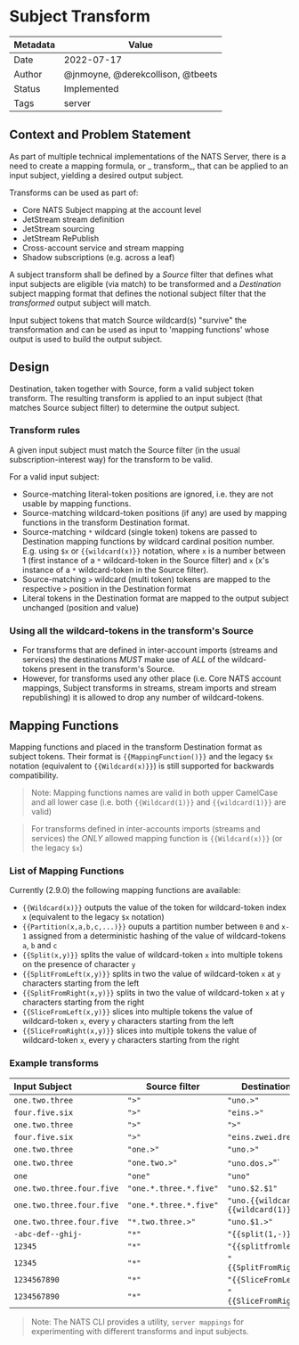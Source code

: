 # Subject Transform

| Metadata | Value                             |
|----------|-----------------------------------|
| Date     | 2022-07-17                        |
| Author   | @jnmoyne, @derekcollison, @tbeets |
| Status   | Implemented                       |
| Tags     | server                            |

## Context and Problem Statement

As part of multiple technical implementations of the NATS Server, there is a need to create a mapping formula, or _
transform_, that
can be applied to an input subject, yielding a desired output subject.

Transforms can be used as part of:

* Core NATS Subject mapping at the account level
* JetStream stream definition
* JetStream sourcing
* JetStream RePublish
* Cross-account service and stream mapping
* Shadow subscriptions (e.g. across a leaf)

A subject transform shall be defined by a _Source_ filter that defines what input subjects are eligible (via match) to
be
transformed and a _Destination_ subject mapping format that defines the notional subject filter that the _transformed_
output
subject will match.

Input subject tokens that match Source wildcard(s) "survive" the transformation and can be used as input to 'mapping
functions' whose output is used to build the output subject.

## Design

Destination, taken together with Source, form a valid subject token transform. The resulting transform
is applied to an input subject (that matches Source subject filter) to determine the output subject.

### Transform rules

A given input subject must match the Source filter (in the usual subscription-interest way) for the transform to be
valid.

For a valid input subject:

* Source-matching literal-token positions are ignored, i.e. they are not usable by mapping functions.
* Source-matching wildcard-token positions (if any) are used by mapping functions in the transform Destination format.
* Source-matching `*` wildcard (single token) tokens are passed to Destination mapping functions by wildcard cardinal
  position number. E.g. using `$x` or `{{wildcard(x)}}` notation, where `x` is a number between 1 (first instance of
  a `*` wildcard-token in the Source filter) and `x` (x's instance of a `*` wildcard-token in the Source filter).
* Source-matching `>` wildcard (multi token) tokens are mapped to the respective `>` position in the Destination format
* Literal tokens in the Destination format are mapped to the output subject unchanged (position and value)

### Using all the wildcard-tokens in the transform's Source
* For transforms that are defined in inter-account imports (streams and services) the destinations _MUST_ make use of _ALL_ of the wildcard-tokens present in the transform's Source.
* However, for transforms used any other place (i.e. Core NATS account mappings, Subject transforms in streams, stream imports and stream republishing) it is allowed to drop any number of wildcard-tokens.

## Mapping Functions

Mapping functions and placed in the transform Destination format as subject tokens. Their format
is `{{MappingFunction()}}` and the legacy `$x` notation (equivalent to `{{Wildcard(x)}}`) is still supported for
backwards compatibility.

> Note: Mapping functions names are valid in both upper CamelCase and all lower case (i.e. both `{{Wildcard(1)}}`
> and `{{wildcard(1)}}` are valid)

> For transforms defined in inter-accounts imports (streams and services) the _ONLY_ allowed mapping function is `{{Wildcard(x)}}` (or the legacy `$x`)

### List of Mapping Functions

Currently (2.9.0) the following mapping functions are available:

* `{{Wildcard(x)}}` outputs the value of the token for wildcard-token index `x` (equivalent to the legacy `$x` notation)
* `{{Partition(x,a,b,c,...)}}` ouputs a partition number between `0` and `x-1` assigned from a deterministic hashing of
  the value of wildcard-tokens `a`, `b` and `c`
* `{{Split(x,y)}}` splits the value of wildcard-token `x` into multiple tokens on the presence of character `y`
* `{{SplitFromLeft(x,y)}}` splits in two the value of wildcard-token `x` at `y` characters starting from the left
* `{{SplitFromRight(x,y)}}` splits in two the value of wildcard-token `x` at `y` characters starting from the right
* `{{SliceFromLeft(x,y)}}` slices into multiple tokens the value of wildcard-token `x`, every `y` characters starting
  from the left
* `{{SliceFromRight(x,y)}}` slices into multiple tokens the value of wildcard-token `x`, every `y` characters starting
  from the right

### Example transforms

| Input Subject             | Source filter          | Destination format                      | Output Subject                      |
|:--------------------------|------------------------|-----------------------------------------|-------------------------------------|
| `one.two.three`           | `">"`                  | `"uno.>"`                               | `uno.one.two.three`                 |
| `four.five.six`           | `">"`                  | `"eins.>"`                              | `eins.four.five.six`                | 
| `one.two.three`           | `">"`                  | `">"`                                   | `one.two.three`                     | 
| `four.five.six`           | `">"`                  | `"eins.zwei.drei.vier.>"`               | `eins.zwei.drei.vier.four.five.six` | 
| `one.two.three`           | `"one.>"`              | `"uno.>"`                               | `uno.two.three`                     |
| `one.two.three`           | `"one.two.>"`          | `"uno.dos.>`"`                          | `uno.dos.three`                     |
| `one`                     | `"one"`                | `"uno"`                                 | `uno`                               |
| `one.two.three.four.five` | `"one.*.three.*.five"` | `"uno.$2.$1"`                           | `uno.four.two`                      |
| `one.two.three.four.five` | `"one.*.three.*.five"` | `"uno.{{wildcard(2)}}.{{wildcard(1)}}"` | `uno.four.two`                      |
| `one.two.three.four.five` | `"*.two.three.>"`      | `"uno.$1.>"`                            | `uno.one.four.five`                 |
| `-abc-def--ghij-`         | `"*"`                  | `"{{split(1,-)}}"`                      | `abc.def.ghi`                       |
| `12345`                   | `"*"`                  | `"{{splitfromleft(1,3)}}"`              | `123.45`                            |
| `12345`                   | `"*"`                  | `"{{SplitFromRight(1,3)}}"`             | `12.345`                            |
| `1234567890`              | `"*"`                  | `"{{SliceFromLeft(1,3)}}"`              | `123.456.789.0`                     |
| `1234567890`              | `"*"`                  | `"{{SliceFromRight(1,3)}}"`             | `1.234.567.890`                     |

> Note: The NATS CLI provides a utility, `server mappings` for experimenting with different transforms and input
> subjects.
